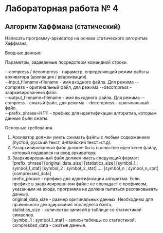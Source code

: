 # Лабораторная работа № 4

## Алгоритм Хаффмана (статический)  

Написать программу-архиватор на основе статического алгоритма Хаффмана.  

Входные данные:  

Параметры, задаваемые посредством командной строки.  

--compress / decompress - параметр, определяющий режим работы архиватора (архивация / деархивация).  
--input_filename=filename - имя входного файла. Для режима --compress - оригинальный файл, для режима --decompress - заархивированный файл.  
--output_filename=filename - имя выходного файла. Для режима --compress - сжатый файл, для режима --decompress - оригинальный файл.  
--prefix_phrase=HF11 - префикс для идентификации алгоритма, которым данные были сжаты.  

Основные требования.  

1. Архиватор должен уметь сжимать файлы с любым содержанием (пустой, русский текст, английский текст и.т.д).  
2. Разархивированный файл должен быть полностью идентичен файлу, который подавался на вход архиватору.  
3. Заархивированный файл должен иметь следующий формат:  
   [prefix_phrase] [original_data_size] [statistics_size] [symbol_1 : symbol_1_stat] [symbol_2 : symbol_2_stat] .... [symbol_n : symbol_n_stat] [compressed_data]  
    prefix_phrase - префикс для идентификации алгоритма. Если префикс в заархивированном файле не совпадает с префиксом, указанным на входе, программа не должна пытаться распаковывать данные.  
	original_data_size - размер оригинальных данных. Необходимо для правильного декодирования последнего байта.  
	statistics_size - количество записей в таблице со статистикой символов.  
	[symbol_1 : symbol_1_stat] - записи таблицы со статистикой.  
	compressed_data - сжатые данные.  

	



